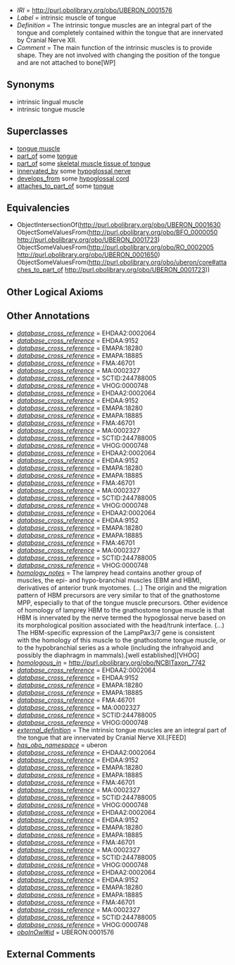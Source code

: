  * *IRI* = http://purl.obolibrary.org/obo/UBERON_0001576
 * *Label* = intrinsic muscle of tongue
 * *Definition* = The intrinsic tongue muscles are an integral part of the tongue and completely contained within the tongue that are innervated by Cranial Nerve XII.
 * *Comment* = The main function of the intrinsic muscles is to provide shape. They are not involved with changing the position of the tongue and are not attached to bone[WP]

## Synonyms

 * intrinsic lingual muscle
 * intrinsic tongue muscle

## Superclasses

 * [tongue muscle](../../UBERON/78/UBERON_0000378.md)
 * [part_of](../../BFO/50/BFO_0000050.md) some [tongue](../../UBERON/23/UBERON_0001723.md)
 * [part_of](../../BFO/50/BFO_0000050.md) some [skeletal muscle tissue of tongue](../../UBERON/73/UBERON_0003273.md)
 * [innervated_by](../../RO/05/RO_0002005.md) some [hypoglossal nerve](../../UBERON/50/UBERON_0001650.md)
 * [develops_from](../../RO/02/RO_0002202.md) some [hypoglossal cord](../../UBERON/59/UBERON_0010059.md)
 * [attaches_to_part_of](../../core#attaches/of/core#attaches_to_part_of.md) some [tongue](../../UBERON/23/UBERON_0001723.md)

## Equivalencies

 * ObjectIntersectionOf(<http://purl.obolibrary.org/obo/UBERON_0001630> ObjectSomeValuesFrom(<http://purl.obolibrary.org/obo/BFO_0000050> <http://purl.obolibrary.org/obo/UBERON_0001723>) ObjectSomeValuesFrom(<http://purl.obolibrary.org/obo/RO_0002005> <http://purl.obolibrary.org/obo/UBERON_0001650>) ObjectSomeValuesFrom(<http://purl.obolibrary.org/obo/uberon/core#attaches_to_part_of> <http://purl.obolibrary.org/obo/UBERON_0001723>))

## Other Logical Axioms


## Other Annotations

 * *[database_cross_reference](../../ef/oboInOwl#hasDbXref.md)* = EHDAA2:0002064
 * *[database_cross_reference](../../ef/oboInOwl#hasDbXref.md)* = EHDAA:9152
 * *[database_cross_reference](../../ef/oboInOwl#hasDbXref.md)* = EMAPA:18280
 * *[database_cross_reference](../../ef/oboInOwl#hasDbXref.md)* = EMAPA:18885
 * *[database_cross_reference](../../ef/oboInOwl#hasDbXref.md)* = FMA:46701
 * *[database_cross_reference](../../ef/oboInOwl#hasDbXref.md)* = MA:0002327
 * *[database_cross_reference](../../ef/oboInOwl#hasDbXref.md)* = SCTID:244788005
 * *[database_cross_reference](../../ef/oboInOwl#hasDbXref.md)* = VHOG:0000748
 * *[database_cross_reference](../../ef/oboInOwl#hasDbXref.md)* = EHDAA2:0002064
 * *[database_cross_reference](../../ef/oboInOwl#hasDbXref.md)* = EHDAA:9152
 * *[database_cross_reference](../../ef/oboInOwl#hasDbXref.md)* = EMAPA:18280
 * *[database_cross_reference](../../ef/oboInOwl#hasDbXref.md)* = EMAPA:18885
 * *[database_cross_reference](../../ef/oboInOwl#hasDbXref.md)* = FMA:46701
 * *[database_cross_reference](../../ef/oboInOwl#hasDbXref.md)* = MA:0002327
 * *[database_cross_reference](../../ef/oboInOwl#hasDbXref.md)* = SCTID:244788005
 * *[database_cross_reference](../../ef/oboInOwl#hasDbXref.md)* = VHOG:0000748
 * *[database_cross_reference](../../ef/oboInOwl#hasDbXref.md)* = EHDAA2:0002064
 * *[database_cross_reference](../../ef/oboInOwl#hasDbXref.md)* = EHDAA:9152
 * *[database_cross_reference](../../ef/oboInOwl#hasDbXref.md)* = EMAPA:18280
 * *[database_cross_reference](../../ef/oboInOwl#hasDbXref.md)* = EMAPA:18885
 * *[database_cross_reference](../../ef/oboInOwl#hasDbXref.md)* = FMA:46701
 * *[database_cross_reference](../../ef/oboInOwl#hasDbXref.md)* = MA:0002327
 * *[database_cross_reference](../../ef/oboInOwl#hasDbXref.md)* = SCTID:244788005
 * *[database_cross_reference](../../ef/oboInOwl#hasDbXref.md)* = VHOG:0000748
 * *[database_cross_reference](../../ef/oboInOwl#hasDbXref.md)* = EHDAA2:0002064
 * *[database_cross_reference](../../ef/oboInOwl#hasDbXref.md)* = EHDAA:9152
 * *[database_cross_reference](../../ef/oboInOwl#hasDbXref.md)* = EMAPA:18280
 * *[database_cross_reference](../../ef/oboInOwl#hasDbXref.md)* = EMAPA:18885
 * *[database_cross_reference](../../ef/oboInOwl#hasDbXref.md)* = FMA:46701
 * *[database_cross_reference](../../ef/oboInOwl#hasDbXref.md)* = MA:0002327
 * *[database_cross_reference](../../ef/oboInOwl#hasDbXref.md)* = SCTID:244788005
 * *[database_cross_reference](../../ef/oboInOwl#hasDbXref.md)* = VHOG:0000748
 * *[homology_notes](../../UBPROP/03/UBPROP_0000003.md)* = The lamprey head contains another group of muscles, the epi- and hypo-branchial muscles (EBM and HBM), derivatives of anterior trunk myotomes. (...) The origin and the migration pattern of HBM precursors are very similar to that of the gnathostome MPP, especially to that of the tongue muscle precursors. Other evidence of homology of lamprey HBM to the gnathostome tongue muscle is that HBM is innervated by the nerve termed the hypoglossal nerve based on its morphological position associated with the head/trunk interface. (...) The HBM-specific expression of the LampPax3/7 gene is consistent with the homology of this muscle to the gnathostome tongue muscle, or to the hypobranchial series as a whole (including the infrahyoid and possibly the diaphragm in mammals).[well established][VHOG]
 * *[homologous_in](../../core#homologous/in/core#homologous_in.md)* = http://purl.obolibrary.org/obo/NCBITaxon_7742
 * *[database_cross_reference](../../ef/oboInOwl#hasDbXref.md)* = EHDAA2:0002064
 * *[database_cross_reference](../../ef/oboInOwl#hasDbXref.md)* = EHDAA:9152
 * *[database_cross_reference](../../ef/oboInOwl#hasDbXref.md)* = EMAPA:18280
 * *[database_cross_reference](../../ef/oboInOwl#hasDbXref.md)* = EMAPA:18885
 * *[database_cross_reference](../../ef/oboInOwl#hasDbXref.md)* = FMA:46701
 * *[database_cross_reference](../../ef/oboInOwl#hasDbXref.md)* = MA:0002327
 * *[database_cross_reference](../../ef/oboInOwl#hasDbXref.md)* = SCTID:244788005
 * *[database_cross_reference](../../ef/oboInOwl#hasDbXref.md)* = VHOG:0000748
 * *[external_definition](../../UBPROP/01/UBPROP_0000001.md)* = The intrinsic tongue muscles are an integral part of the tongue that are innervated by Cranial Nerve XII.[FEED]
 * *[has_obo_namespace](../../ce/oboInOwl#hasOBONamespace.md)* = uberon
 * *[database_cross_reference](../../ef/oboInOwl#hasDbXref.md)* = EHDAA2:0002064
 * *[database_cross_reference](../../ef/oboInOwl#hasDbXref.md)* = EHDAA:9152
 * *[database_cross_reference](../../ef/oboInOwl#hasDbXref.md)* = EMAPA:18280
 * *[database_cross_reference](../../ef/oboInOwl#hasDbXref.md)* = EMAPA:18885
 * *[database_cross_reference](../../ef/oboInOwl#hasDbXref.md)* = FMA:46701
 * *[database_cross_reference](../../ef/oboInOwl#hasDbXref.md)* = MA:0002327
 * *[database_cross_reference](../../ef/oboInOwl#hasDbXref.md)* = SCTID:244788005
 * *[database_cross_reference](../../ef/oboInOwl#hasDbXref.md)* = VHOG:0000748
 * *[database_cross_reference](../../ef/oboInOwl#hasDbXref.md)* = EHDAA2:0002064
 * *[database_cross_reference](../../ef/oboInOwl#hasDbXref.md)* = EHDAA:9152
 * *[database_cross_reference](../../ef/oboInOwl#hasDbXref.md)* = EMAPA:18280
 * *[database_cross_reference](../../ef/oboInOwl#hasDbXref.md)* = EMAPA:18885
 * *[database_cross_reference](../../ef/oboInOwl#hasDbXref.md)* = FMA:46701
 * *[database_cross_reference](../../ef/oboInOwl#hasDbXref.md)* = MA:0002327
 * *[database_cross_reference](../../ef/oboInOwl#hasDbXref.md)* = SCTID:244788005
 * *[database_cross_reference](../../ef/oboInOwl#hasDbXref.md)* = VHOG:0000748
 * *[database_cross_reference](../../ef/oboInOwl#hasDbXref.md)* = EHDAA2:0002064
 * *[database_cross_reference](../../ef/oboInOwl#hasDbXref.md)* = EHDAA:9152
 * *[database_cross_reference](../../ef/oboInOwl#hasDbXref.md)* = EMAPA:18280
 * *[database_cross_reference](../../ef/oboInOwl#hasDbXref.md)* = EMAPA:18885
 * *[database_cross_reference](../../ef/oboInOwl#hasDbXref.md)* = FMA:46701
 * *[database_cross_reference](../../ef/oboInOwl#hasDbXref.md)* = MA:0002327
 * *[database_cross_reference](../../ef/oboInOwl#hasDbXref.md)* = SCTID:244788005
 * *[database_cross_reference](../../ef/oboInOwl#hasDbXref.md)* = VHOG:0000748
 * *[oboInOwl#id](../../id/oboInOwl#id.md)* = UBERON:0001576

## External Comments

